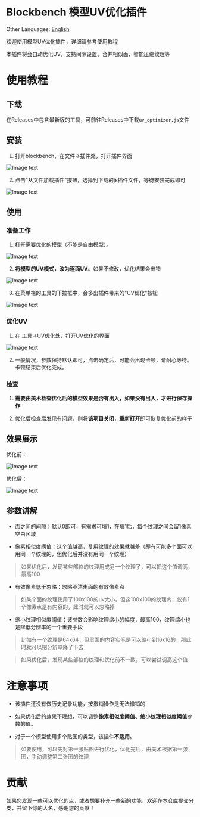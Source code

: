 # Blockbench 模型UV优化插件

Other Languages: [English](./README.en.md)

欢迎使用模型UV优化插件，详细请参考使用教程

本插件将会自动优化UV，支持间隙设置、合并相似面、智能压缩纹理等

# 使用教程

## 下载

在Releases中包含最新版的工具，可前往Releases中下载```uv_optimizer.js```文件

## 安装

1.	打开blockbench，在文件->插件处，打开插件界面

![Image text](https://nie.res.netease.com/r/pic/20250507/39d03786-2587-4953-8094-e366dfbca73f.png)

2.	点击"从文件加载插件"按钮，选择到下载的js插件文件，等待安装完成即可

![Image text](https://nie.res.netease.com/r/pic/20250507/dfebe45a-ca18-496f-8c27-bb5aba2938f8.png)

## 使用

### 准备工作

1.	打开需要优化的模型（不能是自由模型）。

![Image text](https://nie.res.netease.com/r/pic/20250507/583089e1-fd05-4a97-b05d-c4712871f9f7.png)

2.	**将模型的UV模式，改为逐面UV**。如果不修改，优化结果会出错

![Image text](https://nie.res.netease.com/r/pic/20250507/5fd76a7f-34c4-4811-9bf6-ee39f8ae0e30.png)

3.	在菜单栏的工具的下拉框中，会多出插件带来的"UV优化"按钮

![Image text](https://nie.res.netease.com/r/pic/20250507/47427afe-8e57-4f22-8cb8-12dbee07b30a.png)

### 优化UV

1.	在 工具->UV优化处，打开UV优化的界面

![Image text](https://nie.res.netease.com/r/pic/20250507/f638bc69-6eaa-43d0-a46b-b614bacc9308.png)

2.	一般情况，参数保持默认即可，点击确定后，可能会出现卡顿，请耐心等待。卡顿结束后优化完成。

### 检查

1.	**需要由美术检查优化后的模型效果是否有出入，如果没有出入，才进行保存操作**

2.	优化后检查后发现有问题，则将**该项目关闭，重新打开**即可恢复优化前的样子

## 效果展示

优化前：

![Image text](https://nie.res.netease.com/r/pic/20250507/f4d6f85b-978c-45e5-982c-6f226fbcb9fd.png)

优化后：

![Image text](https://nie.res.netease.com/r/pic/20250507/74c7da24-1488-46eb-91a3-5ce2c61b0c10.png)

## 参数讲解

- 面之间的间隙：默认0即可，有需求可填1，在填1后，每个纹理之间会留1像素空白区域

- 像素相似度阈值：这个值越高，复用纹理的效果就越差（即有可能多个面可以用同一个纹理的，但优化后并没有用同一个纹理）

> 如果优化后，发现某些部位的纹理用成另一个纹理了，可以把这个值调高，最高100

- 有效像素低于忽略：忽略不清晰面的有效像素点

> 如某个面的纹理使用了100x100的uv大小，但这100x100的纹理内，仅有1个像素点是有内容的，此时就可以忽略掉

- 缩小纹理相似度阈值：该参数会影响纹理缩小的幅度，最高100，纹理缩小也是降低分辨率的一个重要手段

> 比如有一个纹理是64x64，但里面的内容实际是可以缩小到16x16的，那此时就可以把分辨率降了下去

> 如果优化后，发现某些部位的纹理和优化前不一致，可以尝试调高这个值

# 注意事项

- 该插件还没有做历史记录功能，按撤销操作是无法撤销的

- 如果优化后的效果不理想，可以调整**像素相似度阈值、缩小纹理相似度阈值**参数的值。

- 对于一个模型使用多个贴图的类型，该插件**不适用**。

> 如要使用，可以先对第一张贴图进行优化，优化完后，由美术根据第一张图，手动调整第二张图的纹理

# 贡献

如果您发现一些可以优化的点，或者想要补充一些新的功能，欢迎在本仓库提交分支，并留下你的大名，感谢您的贡献！
